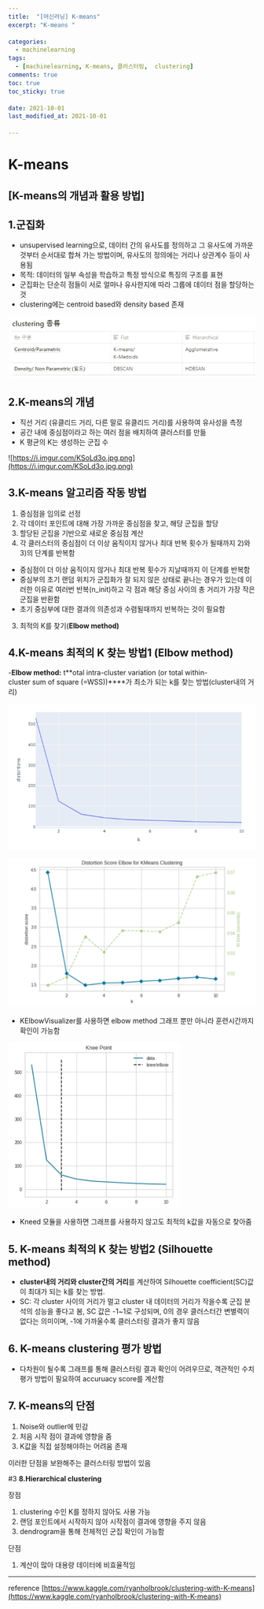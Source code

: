```yaml
---
title:  "[머신러닝] K-means"
excerpt: "K-means "

categories:
  - machinelearning
tags:
  - [machinelearning, K-means, 클러스터링,  clustering]
comments: true
toc: true
toc_sticky: true
 
date: 2021-10-01
last_modified_at: 2021-10-01

---
```




# K-means

## **[K-means의 개념과 활용 방법]** 

## **1.군집화**

- unsupervised learning으로, 데이터 간의 유사도를 정의하고 그 유사도에 가까운 것부터 순서대로 합쳐 가는 방법이며, 유사도의 정의에는 거리나 상관계수 등이 사용됨
- 목적: 데이터의 일부 속성을 학습하고 특정 방식으로 특징의 구조를 표현
- 군집화는 단순히 점들이 서로 얼마나 유사한지에 따라 그룹에 데이터 점을 할당하는 것
- clustering에는 centroid based와 density based 존재

![clustering 종류](/assets/2021-10-02/이미지_1002007.jpg)

## **2.K-means의 개념**

- 직선 거리 (유클리드 거리, 다른 말로 유클리드 거리)를 사용하여 유사성을 측정
- 공간 내에 중심점이라고 하는 여러 점을 배치하여 클러스터를 만듦
- K 평균의 K는 생성하는 군집 수

![https://i.imgur.com/KSoLd3o.jpg.png](https://i.imgur.com/KSoLd3o.jpg.png)

## **3.K-means 알고리즘 작동 방법**
1) 중심점을 임의로 선정
2) 각 데이터 포인트에 대해 가장 가까운 중심점을 찾고, 해당 군집을 할당
3) 할당된 군집을 기반으로 새로운 중심점 계산
4) 각 클러스터의 중심점이 더 이상 움직이지 않거나 최대 반복 횟수가 될때까지 2)와 3)의 단계를 반복함 
- 중심점이 더 이상 움직이지 않거나 최대 반복 횟수가 지날때까지 이 단계를 반복함
- 중심부의 초기 랜덤 위치가 군집화가 잘 되지 않은 상태로 끝나는 경우가 있는데 이러한 이유로 여러번 반복(n_init)하고 각 점과 해당 중심 사이의 총 거리가 가장 작은 군집을 반환함
- 초기 중심부에 대한 결과의 의존성과 수렴될때까지 반복하는 것이 필요함
3) 최적의 K를 찾기(**Elbow method)**

## **4.K-means 최적의 K 찾는 방법1 (Elbow method)**

-**Elbow method:** t**otal intra-cluster variation (or total within-cluster sum of square (=WSS))****가 최소가 되는 k를 찾는 방법(cluster내의 거리)

![이미지 1002004.jpg](/assets/2021-10-02/이미지_1002004.jpg)


![이미지 1002005.jpg](/assets/2021-10-02/이미지_1002005.jpg)


- KElbowVisualizer를 사용하면 elbow method 그래프 뿐만 아니라 훈련시간까지 확인이 가능함

![이미지 1002006.jpg](/assets/2021-10-02/이미지_1002006.jpg)


- Kneed 모듈을 사용하면 그래프를 사용하지 않고도 최적의 k값을 자동으로 찾아줌

## **5. K-means 최적의 K 찾는 방법2 (Silhouette method)**

- **cluster내의 거리와 cluster간의 거리**를 계산하여 Silhouette coefficient(SC)값이 최대가 되는 k를 찾는 방법.
- SC: 각 cluster 사이의 거리가 멀고 cluster 내 데이터의 거리가 작을수록 군집 분석의 성능을 좋다고 봄, SC 값은 -1~1로 구성되며, 0의 경우 클러스터간 변별력이 없다는 의미이며, -1에 가까울수록 클러스터링 결과가 좋지 않음

## **6. K-means clustering 평가 방법**

- 다차원이 될수록 그래프를 통해 클러스터링 결과 확인이 어려우므로, 객관적인 수치 평가 방법이 필요하여 accuruacy score를 계산함

## **7. K-means의 단점**

1) Noise와 outlier에 민감
2) 처음 시작 점이 결과에 영향을 줌
3) K값을 직접 설정해야하는 어려움 존재

이러한 단점을 보완해주는 클러스터링 방법이 있음

#3 **8.Hierarchical clustering**


장점
1) clustering 수인 K를 정하지 않아도 사용 가능
2) 랜덤 포인트에서 시작하지 않아 시작점이 결과에 영향을 주지 않음
3) dendrogram을 통해 전체적인 군집 확인이 가능함

단점
1) 계산이 많아 대용량 데이터에 비효율적임


---
reference
[https://www.kaggle.com/ryanholbrook/clustering-with-K-means](https://www.kaggle.com/ryanholbrook/clustering-with-K-means)